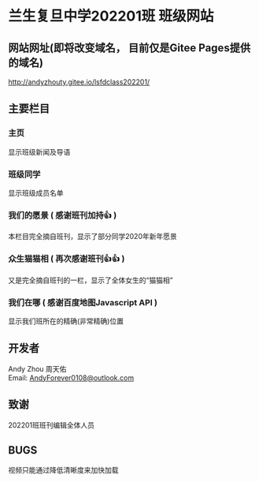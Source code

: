 # 兰生复旦中学202201班 班级网站
## 网站网址(即将改变域名， 目前仅是Gitee Pages提供的域名)
http://andyzhouty.gitee.io/lsfdclass202201/

## 主要栏目
### 主页
显示班级新闻及导语

### 班级同学
显示班级成员名单

### 我们的愿景 ( 感谢班刊加持👍 )
本栏目完全摘自班刊，显示了部分同学2020年新年愿景

### 众生猫猫相 ( 再次感谢班刊👍👍 )
又是完全摘自班刊的一栏，显示了全体女生的“猫猫相”

### 我们在哪 ( 感谢百度地图Javascript API )
显示我们班所在的精确(非常精确)位置

## 开发者
Andy Zhou 周天佑  
Email: AndyForever0108@outlook.com

## 致谢
202201班班刊编辑全体人员

## BUGS
视频只能通过降低清晰度来加快加载